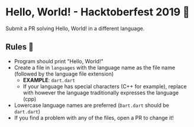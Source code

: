 # Hello, World! - Hacktoberfest 2019 :rocket:

Submit a PR solving Hello, World! in a different language.

## Rules :pencil:

* Program should print "Hello, World!"
* Create a file in `languages` with the language name as the file name (followed by the language file extension)
  * **EXAMPLE**: `dart.dart`
  * If your language has special characters (C++ for example), replace with however the language traditionally expresses the language (cpp)
* Lowercase language names are preferred (`Dart.dart` should be `dart.dart`)
* If you find a problem with any of the files, open a PR to change it!
